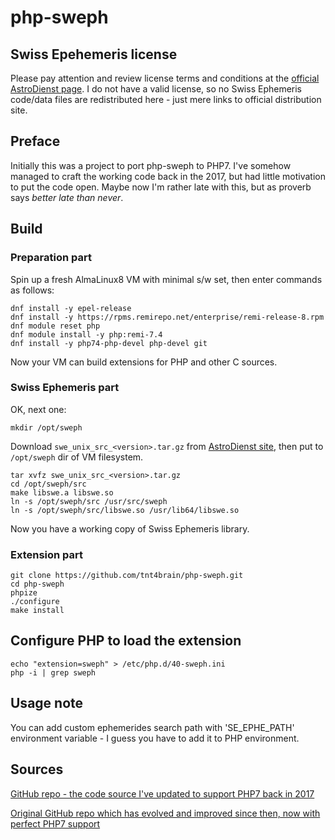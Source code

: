 # php-sweph

## Swiss Epehemeris license
Please pay attention and review license terms and conditions at the [official AstroDienst page](). I do not have a valid license, so no Swiss Ephemeris code/data files 
are redistributed here - just mere links to official distribution site.     

## Preface
Initially this was a project to port php-sweph to PHP7. I've somehow managed to craft the working code back in the 2017, but had 
little motivation to put the code open. Maybe now I'm rather late with this, but as proverb says _better late than never_.

## Build

### Preparation part
Spin up a fresh AlmaLinux8 VM with minimal s/w set, then enter commands as follows:

    dnf install -y epel-release 
    dnf install -y https://rpms.remirepo.net/enterprise/remi-release-8.rpm
    dnf module reset php
    dnf module install -y php:remi-7.4
    dnf install -y php74-php-devel php-devel git

Now your VM can build extensions for PHP and other C sources.

### Swiss Ephemeris part

OK, next one:

    mkdir /opt/sweph

Download `swe_unix_src_<version>.tar.gz` from [AstroDienst site](https://www.astro.com/ftp/swisseph/), then put to `/opt/sweph` dir of VM filesystem.

    tar xvfz swe_unix_src_<version>.tar.gz
    cd /opt/sweph/src
    make libswe.a libswe.so
    ln -s /opt/sweph/src /usr/src/sweph
    ln -s /opt/sweph/src/libswe.so /usr/lib64/libswe.so

Now you have a working copy of Swiss Ephemeris library.

### Extension part

    git clone https://github.com/tnt4brain/php-sweph.git
    cd php-sweph
    phpize
    ./configure
    make install

## Configure PHP to load the extension
    echo "extension=sweph" > /etc/php.d/40-sweph.ini
    php -i | grep sweph

## Usage note

You can add custom ephemerides search path with 'SE_EPHE_PATH' environment variable - I guess you have to add it to PHP environment.

## Sources
[GitHub repo - the code source I've updated to support PHP7 back in 2017](https://github.com/acarlton/php-sweph)

[Original GitHub repo which has evolved and improved since then, now with perfect PHP7 support](https://github.com/cyjoelchen/php-sweph)
